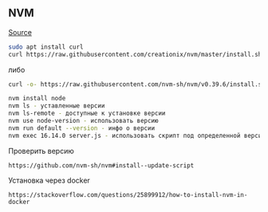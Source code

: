 ## NVM

[Source](https://tecadmin.net/how-to-install-nvm-on-ubuntu-22-04/)

``` bash
sudo apt install curl
curl https://raw.githubusercontent.com/creationix/nvm/master/install.sh | bash - скачать пакет, после требуется закрыть/открыть bash
```

либо

``` bash
curl -o- https://raw.githubusercontent.com/nvm-sh/nvm/v0.39.6/install.sh | bash
```

``` bash
nvm install node
nvm ls - уставленные версии
nvm ls-remote - доступные к установке версии
nvm use node-version - использовать версию
nvm run default --version - инфо о версии
nvm exec 16.14.0 server.js - использовать скрипт под определенной версией
```
Проверить версию 
```
https://github.com/nvm-sh/nvm#install--update-script
```

Установка через docker 
```
https://stackoverflow.com/questions/25899912/how-to-install-nvm-in-docker
```
